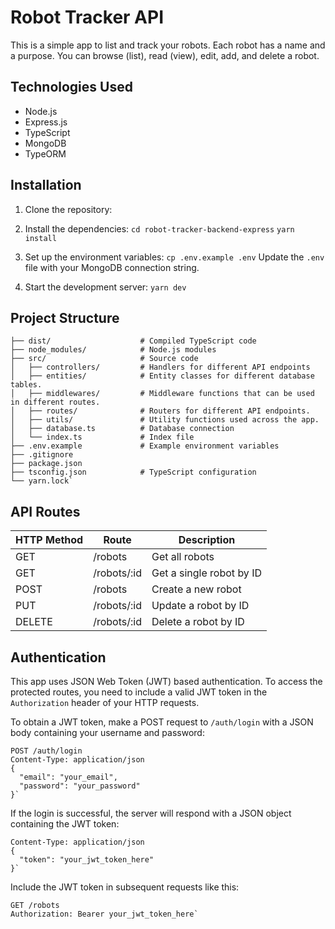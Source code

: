 # Robot Tracker API

This is a simple app to list and track your robots. Each robot has a name and a purpose. You can browse (list), read (view), edit, add, and delete a robot.

## Technologies Used

- Node.js
- Express.js
- TypeScript
- MongoDB
- TypeORM

## Installation

1.  Clone the repository:
2.  Install the dependencies:
    `cd robot-tracker-backend-express`
    `yarn install`

3.  Set up the environment variables:
    `cp .env.example .env`
    Update the `.env` file with your MongoDB connection string.

4.  Start the development server:
    `yarn dev`

## Project Structure

```
├── dist/                    # Compiled TypeScript code
├── node_modules/            # Node.js modules
├── src/                     # Source code
│   ├── controllers/         # Handlers for different API endpoints
│   ├── entities/            # Entity classes for different database tables.
│   ├── middlewares/         # Middleware functions that can be used in different routes.
│   ├── routes/              # Routers for different API endpoints.
│   ├── utils/               # Utility functions used across the app.
│   ├── database.ts          # Database connection
│   └── index.ts             # Index file
├── .env.example             # Example environment variables
├── .gitignore
├── package.json
├── tsconfig.json            # TypeScript configuration
└── yarn.lock`
```

## API Routes

| HTTP Method | Route       | Description              |
| ----------- | ----------- | ------------------------ |
| GET         | /robots     | Get all robots           |
| GET         | /robots/:id | Get a single robot by ID |
| POST        | /robots     | Create a new robot       |
| PUT         | /robots/:id | Update a robot by ID     |
| DELETE      | /robots/:id | Delete a robot by ID     |

## Authentication

This app uses JSON Web Token (JWT) based authentication. To access the protected routes, you need to include a valid JWT token in the `Authorization` header of your HTTP requests.

To obtain a JWT token, make a POST request to `/auth/login` with a JSON body containing your username and password:

```
POST /auth/login
Content-Type: application/json
{
  "email": "your_email",
  "password": "your_password"
}`
```

If the login is successful, the server will respond with a JSON object containing the JWT token:

```
Content-Type: application/json
{
  "token": "your_jwt_token_here"
}`
```

Include the JWT token in subsequent requests like this:

```
GET /robots
Authorization: Bearer your_jwt_token_here`
```

